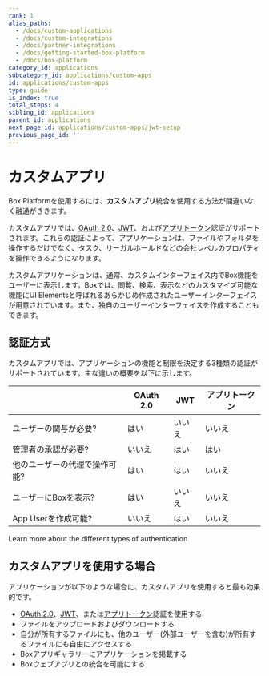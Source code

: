 ```yaml
---
rank: 1
alias_paths:
  - /docs/custom-applications
  - /docs/custom-integrations
  - /docs/partner-integrations
  - /docs/getting-started-box-platform
  - /docs/box-platform
category_id: applications
subcategory_id: applications/custom-apps
id: applications/custom-apps
type: guide
is_index: true
total_steps: 4
sibling_id: applications
parent_id: applications
next_page_id: applications/custom-apps/jwt-setup
previous_page_id: ''
---
```

# カスタムアプリ

Box Platformを使用するには、**カスタムアプリ**統合を使用する方法が間違いなく融通がききます。

カスタムアプリでは、[OAuth 2.0][oauth2]、[JWT][jwt]、および[アプリトークン][app-token]認証がサポートされます。これらの認証によって、アプリケーションは、ファイルやフォルダを操作するだけでなく、タスク、リーガルホールドなどの会社レベルのプロパティを操作できるようになります。

カスタムアプリケーションは、通常、カスタムインターフェイス内でBox機能をユーザーに表示します。Boxでは、閲覧、検索、表示などのカスタマイズ可能な機能にUI Elementsと呼ばれるあらかじめ作成されたユーザーインターフェイスが用意されています。また、独自のユーザーインターフェイスを作成することもできます。

## 認証方式

カスタムアプリでは、アプリケーションの機能と制限を決定する3種類の認証がサポートされています。主な違いの概要を以下に示します。

<!-- markdownlint-disable line-length -->

|                 | OAuth 2.0 | JWT | アプリトークン |
| --------------- | --------- | --- | ------- |
| ユーザーの関与が必要?     | はい        | いいえ | いいえ     |
| 管理者の承認が必要?      | いいえ       | はい  | はい      |
| 他のユーザーの代理で操作可能? | はい        | はい  | いいえ     |
| ユーザーにBoxを表示?    | はい        | いいえ | いいえ     |
| App Userを作成可能?  | いいえ       | はい  | いいえ     |

<!-- markdownlint-enable line-length -->

<CTA to="g://authentication/select">
Learn more about the different types of authentication

</CTA>

## カスタムアプリを使用する場合

アプリケーションが以下のような場合に、カスタムアプリを使用すると最も効果的です。

* [OAuth 2.0][oauth2]、[JWT][jwt]、または[アプリトークン][app-token]認証を使用する
* ファイルをアップロードおよびダウンロードする
* 自分が所有するファイルにも、他のユーザー(外部ユーザーを含む)が所有するファイルにも自由にアクセスする
* Boxアプリギャラリーにアプリケーションを掲載する
* Boxウェブアプリとの統合を可能にする

[oauth2]: guide://authentication/oauth2

[jwt]: guide://authentication/jwt

[app-token]: guide://authentication/app-token

